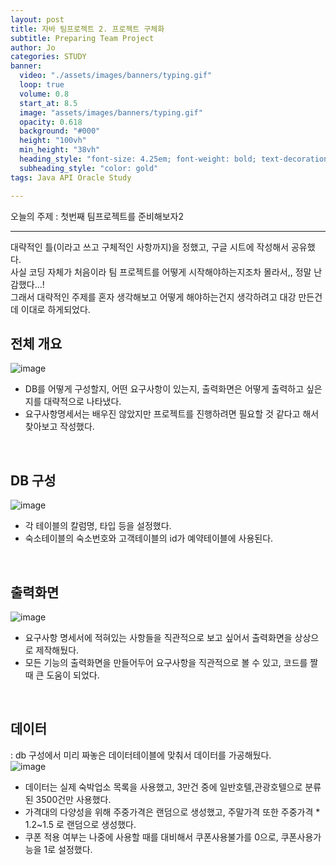 ```yaml
---
layout: post
title: 자바 팀프로젝트 2. 프로젝트 구체화
subtitle: Preparing Team Project 
author: Jo
categories: STUDY
banner:
  video: "./assets/images/banners/typing.gif"
  loop: true
  volume: 0.8
  start_at: 8.5
  image: "assets/images/banners/typing.gif"
  opacity: 0.618
  background: "#000"
  height: "100vh"
  min_height: "38vh"
  heading_style: "font-size: 4.25em; font-weight: bold; text-decoration: underline"
  subheading_style: "color: gold"
tags: Java API Oracle Study

---
```



오늘의 주제 : 첫번째 팀프로젝트를 준비해보자2 <br>
 * * *

대략적인 틀(이라고 쓰고 구체적인 사항까지)을 정했고, 구글 시트에 작성해서 공유했다.<br>
사실 코딩 자체가 처음이라 팀 프로젝트를 어떻게 시작해야하는지조차 몰라서,, 정말 난감했다...!<br>
그래서 대략적인 주제를 혼자 생각해보고 어떻게 해야하는건지 생각하려고 대강 만든건데 이대로 하게되었다.<br>

## 전체 개요
![image](https://github.com/CheeseYoung/cheeseyoung.github.io/assets/132384527/890b3d88-d474-4765-a388-8ea48d4588ee) <br>
- DB를 어떻게 구성할지, 어떤 요구사항이 있는지, 출력화면은 어떻게 출력하고 싶은지를 대략적으로 나타냈다.
- 요구사항명세서는 배우진 않았지만 프로젝트를 진행하려면 필요할 것 같다고 해서 찾아보고 작성했다.
<br>


## DB 구성
![image](https://github.com/CheeseYoung/cheeseyoung.github.io/assets/132384527/d181331a-3e24-4642-96b4-e8b1f3c0a8e0) <br>
- 각 테이블의 칼럼명, 타입 등을 설정했다. 
- 숙소테이블의 숙소번호와 고객테이블의 id가 예약테이블에 사용된다.
<br>

## 출력화면
![image](https://github.com/CheeseYoung/cheeseyoung.github.io/assets/132384527/46281592-3d51-4ca4-82d6-699e7644c845) <br>
- 요구사항 명세서에 적혀있는 사항들을 직관적으로 보고 싶어서 출력화면을 상상으로 제작해뒀다.
- 모든 기능의 출력화면을 만들어두어 요구사항을 직관적으로 볼 수 있고, 코드를 짤 때 큰 도움이 되었다.
<br>

## 데이터
: db 구성에서 미리 짜놓은 데이터테이블에 맞춰서 데이터를 가공해뒀다.<br>
![image](https://github.com/CheeseYoung/cheeseyoung.github.io/assets/132384527/d8fc7390-1f65-4e81-80fd-7766d381ed81) <br>
- 데이터는 실제 숙박업소 목록을 사용했고, 3만건 중에 일반호텔,관광호텔으로 분류된 3500건만 사용했다.
- 가격대의 다양성을 위해 주중가격은 랜덤으로 생성했고, 주말가격 또한 주중가격 * 1.2~1.5 로 랜덤으로 생성했다.
- 쿠폰 적용 여부는 나중에 사용할 때를 대비해서 쿠폰사용불가를 0으로, 쿠폰사용가능을 1로 설정했다.












